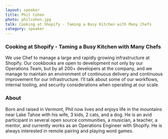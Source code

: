 ```yaml
---
layout: speaker
title: Phil Cohen
photo: philcohen.jpg
talk: Cooking at Shopify - Taming a Busy Kitchen with Many Chefs
category: speaker
---
```


### Cooking at Shopify - Taming a Busy Kitchen with Many Chefs

We use Chef to manage a large and rapidly growing infrastructure at Shopify. Our
cookbooks are open to development not only by our Operations Team, but by all
200+ developers at the company, and we manage to maintain an environment of
continuous delivery and continuous improvement for our infrastructure. I’ll talk
about some of our workflows, internal tooling, and security considerations when
operating at our scale.

### About

Born and raised in Vermont, Phil now lives and enjoys life in the mountains near
Lake Tahoe with his wife, 3 kids, 2 cats, and a dog. He is an avid participant
in several open source communities, a musician, a teacher, a mentor, and
currently works as an Operations Engineer with Shopify. He is always interested
in remote pairing and playing word games.

